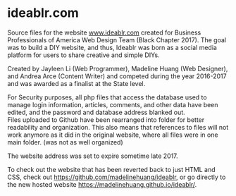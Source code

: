 # ideablr.com  
Source files for the website www.ideablr.com created for Business Professionals of America Web Design Team (Black Chapter 2017). The goal was to build a DIY website, and thus, Ideablr was born as a social media platform for users to share creative and simple DIYs.  
  
Created by Jayleen Li (Web Programmer), Madeline Huang (Web Designer), and Andrea Arce (Content Writer) and competed during the year 2016-2017 and was awarded as a finalist at the State level.
  
For Security purposes, all php files that access the database used to manage login information, articles, comments, and other data have been edited, and the password and database address blanked out.  
Files uploaded to Github have been rearranged into folder for better readability and organization. This also means that references to files will not work anymore as it did in the original website, where all files were in one main folder. (was not as well organized)  
  
The website address was set to expire sometime late 2017.  

To check out the website that has been reverted back to just HTML and CSS, check out https://github.com/madelinehuang/ideablr, or go directly to the new hosted website https://madelinehuang.github.io/ideablr/.
